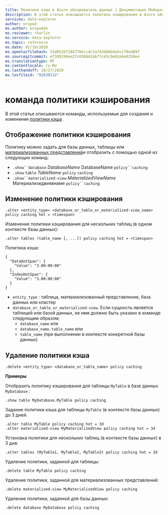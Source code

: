 ```yaml
---
title: Политика кэша в Azure обозреватель данных | Документация Майкрософт
description: В этой статье описывается политика кэширования в Azure обозреватель данных.
services: data-explorer
author: orspod
ms.author: orspodek
ms.reviewer: rkarlin
ms.service: data-explorer
ms.topic: reference
ms.date: 02/19/2020
ms.openlocfilehash: 31d051bf104778ecc4c2a743db6bda5ccf8ed89f
ms.sourcegitcommit: ef3d919dee27c030842abf7c45c9e82e6e8350ee
ms.translationtype: MT
ms.contentlocale: ru-RU
ms.lasthandoff: 10/27/2020
ms.locfileid: "92630132"
---
```

# <a name="cache-policy-command"></a>команда политики кэширования

В этой статье описываются команды, используемые для создания и изменения [политики кэша](cachepolicy.md) . 

## <a name="displaying-the-cache-policy"></a>Отображение политики кэширования

Политику можно задать для базы данных, таблицы или [материализованных представлений](materialized-views/materialized-view-overview.md)и отобразить с помощью одной из следующих команд:

* `.show``database` *DatabaseName* DatabaseName `policy``caching`
* `.show` `table` *TableName* `policy` `caching`
* `.show``materialized-view` *MaterializedViewName* Материализедвиевнаме `policy``caching`

## <a name="altering-the-cache-policy"></a>Изменение политики кэширования

```kusto
.alter <entity_type> <database_or_table_or_materialized-view_name> policy caching hot = <timespan>
```

Изменение политики кэширования для нескольких таблиц (в одном контексте базы данных):

```kusto
.alter tables (table_name [, ...]) policy caching hot = <timespan>
```

Политика кэша:

```kusto
{
  "DataHotSpan": {
    "Value": "3.00:00:00"
  },
  "IndexHotSpan": {
    "Value": "3.00:00:00"
  }
}
```

* `entity_type` : таблица, материализованный представление, база данных или кластер
* `database_or_table_or_materialized-view`. Если сущность является таблицей или базой данных, ее имя должно быть указано в команде следующим образом: 
  - `database_name` или 
  - `database_name.table_name` или 
  - `table_name` (при выполнении в контексте конкретной базы данных)

## <a name="deleting-the-cache-policy"></a>Удаление политики кэша

```kusto
.delete <entity_type> <database_or_table_name> policy caching
```

**Примеры**

Отобразить политику кэширования для таблицы `MyTable` в базе данных `MyDatabase` :

```kusto
.show table MyDatabase.MyTable policy caching 
```

Задание политики кэша для таблицы `MyTable` (в контексте базы данных) до 3 дней:

```kusto
.alter table MyTable policy caching hot = 3d
.alter materialized-view MyMaterializedView policy caching hot = 3d
```

Установка политики для нескольких таблиц (в контексте базы данных) в 3 дня:

```kusto
.alter tables (MyTable1, MyTable2, MyTable3) policy caching hot = 3d
```

Удаление политики, заданной для таблицы:

```kusto
.delete table MyTable policy caching
```

Удаление политики, заданной для материализованных представлений:

```kusto
.delete materialized-view MyMaterializedView policy caching
```

Удаление политики, заданной для базы данных:

```kusto
.delete database MyDatabase policy caching
```
